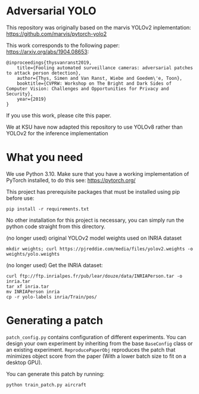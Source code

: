 # Adversarial YOLO
This repository was originally based on the marvis YOLOv2 inplementation: https://github.com/marvis/pytorch-yolo2

This work corresponds to the following paper: https://arxiv.org/abs/1904.08653:
```
@inproceedings{thysvanranst2019,
    title={Fooling automated surveillance cameras: adversarial patches to attack person detection},
    author={Thys, Simen and Van Ranst, Wiebe and Goedem\'e, Toon},
    booktitle={CVPRW: Workshop on The Bright and Dark Sides of Computer Vision: Challenges and Opportunities for Privacy and Security},
    year={2019}
}
```

If you use this work, please cite this paper.

We at KSU have now adapted this repository to use YOLOv8 rather than YOLOv2 for the inference implementation

# What you need
We use Python 3.10.
Make sure that you have a working implementation of PyTorch installed, to do this see: https://pytorch.org/

This project has prerequisite packages that must be installed using pip before use:
```
pip install -r requirements.txt
```

No other installation for this project is necessary, you can simply run the python code straight from this directory.

(no longer used) original YOLOv2 model weights used on INRIA dataset
```
mkdir weights; curl https://pjreddie.com/media/files/yolov2.weights -o weights/yolo.weights
```

(no longer used) Get the INRIA dataset:
```
curl ftp://ftp.inrialpes.fr/pub/lear/douze/data/INRIAPerson.tar -o inria.tar
tar xf inria.tar
mv INRIAPerson inria
cp -r yolo-labels inria/Train/pos/
```

# Generating a patch
`patch_config.py` contains configuration of different experiments. You can design your own experiment by inheriting from the base `BaseConfig` class or an existing experiment. `ReproducePaperObj` reproduces the patch that minimizes object score from the paper (With a lower batch size to fit on a desktop GPU).

You can generate this patch by running:
```
python train_patch.py aircraft
```
